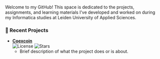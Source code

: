 Welcome to my GitHub! This space is dedicated to the projects, assignments, and learning materials I've developed and worked on during my Informatica studies at Leiden University of Applied Sciences.

### 🚀 Recent Projects
- **[Coexcoin](https://github.com/s1145074/coexcoin)**  
  ![License](https://img.shields.io/github/license/s1145074/coexcoin?style=flat-square)
  ![Stars](https://img.shields.io/github/stars/s1145074/coexcoin?style=flat-square)
  - Brief description of what the project does or is about.
